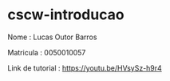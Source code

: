 # cscw-introducao

Nome : Lucas Outor Barros

Matricula : 0050010057 

Link de tutorial : https://youtu.be/HVsySz-h9r4


